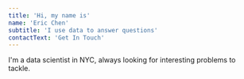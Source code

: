 ```yaml
---
title: 'Hi, my name is'
name: 'Eric Chen'
subtitle: 'I use data to answer questions'
contactText: 'Get In Touch'
---
```


I'm a data scientist in NYC, always looking for interesting problems to tackle.
